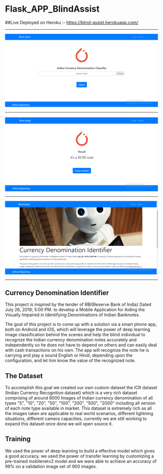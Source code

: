 # Flask_APP_BlindAssist

##Live Deployed on Heroku :- https://blind-assist.herokuapp.com/

--------------------------------------------

![HomePage](/readme_images/home.png)

--------------------------------------------

![ResultPage](/readme_images/result.png)

--------------------------------------------

![AboutPage](/readme_images/about.png)

--------------------------------------------

Currency Denomination Identifier
--
This project is inspired by the tender of RBI(Reserve Bank of India) Dated July 26, 2019; 5:00 PM. to develop a Mobile Application for Aiding the Visually Impaired in Identifying Denominations of Indian Banknotes.

The goal of this project is to come up with a solution via a smart phone app, both on Android and iOS, which will leverage the power of deep learning image classification behind the scenes and help the blind individual to recognize the Indian currency denomination notes accurately and independently so he does not have to depend on others and can easily deal with cash transactions on his own. The app will recognize the note he is carrying and play a sound English or Hindi, depending upon the configuration, and let him know the value of the recognized note.

The Dataset
--
To accomplish this goal we created our own custom dataset the ICR dataset (Indian Currency Recognition dataset) which is a very rich dataset comprising of around 8000 Images of Indian currency denomination of all types "5", "10", "20", "50", "100", "200", "500", "2000" including all version of each note type available in market. This dataset is extremely rich as all the images taken are applicable to real world scenarios, different lightning situations, different camera capacities, currently we are still working to expand this dataset once done we will open source it.

Training
--
We used the power of deep learning to build a effective model which gives a good accuracy. we used the power of transfer learning by customizing a pre-trained mobilenetv2 model and we were able to achieve an accuracy of 99% on a validation image set of 900 images.
